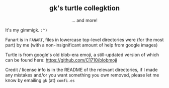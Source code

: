 <div align=center>
 <h2> gk's turtle collegktion </h2>
 <p> ... and more! </p>
</div>

It's my gimmigk.  `:^)`

Fanart is in `FANART`, files in lowercase top-level directories were (for the most part) by me (with a non-insignificant amount of help from google images)

Turtle is from google's old blob-era emoji, a still-updated version of which can be found here: https://github.com/C1710/blobmoji

Credit / license info is in the README of the relevant directories, if I made any mistakes and/or you want something you own removed, please let me know by emailing `gk` ​(​a​t) `comfi.es`
